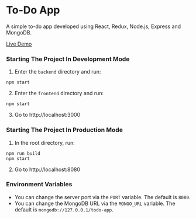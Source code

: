 # To-Do App

A simple to-do app developed using React, Redux, Node.js, Express and MongoDB.

[Live Demo](http://begozcan-todo-app.herokuapp.com)

### Starting The Project In Development Mode

1. Enter the `backend` directory and run:
```
npm start
```

2. Enter the `frontend` directory and run:
```
npm start
```

3. Go to http://localhost:3000

### Starting The Project In Production Mode

1. In the root directory, run:
```
npm run build
npm start
```

2. Go to http://localhost:8080

### Environment Variables

- You can change the server port via the `PORT` variable. The default is `8080`.
- You can change the MongoDB URL via the `MONGO_URL` variable. The default is `mongodb://127.0.0.1/todo-app`.
